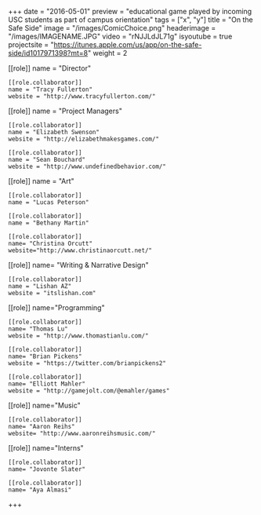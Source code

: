 +++
date = "2016-05-01"
preview = "educational game played by incoming USC students as part of campus orientation"
tags = ["x", "y"]
title = "On the Safe Side"
image = "/images/ComicChoice.png"
headerimage = "/images/IMAGENAME.JPG"
video = "rNJJLdJL71g"
isyoutube = true
projectsite = "https://itunes.apple.com/us/app/on-the-safe-side/id1017971398?mt=8"
weight = 2

[[role]]
	name = "Director"

	[[role.collaborator]]
	name = "Tracy Fullerton"
	website = "http://www.tracyfullerton.com/"

[[role]]
	name = "Project Managers"
	
	[[role.collaborator]]
	name = "Elizabeth Swenson"
	website = "http://elizabethmakesgames.com/"

	[[role.collaborator]]
	name = "Sean Bouchard"
	website = "http://www.undefinedbehavior.com/"

[[role]]
	name = "Art"

	[[role.collaborator]]
	name = "Lucas Peterson"

	[[role.collaborator]]
	name = "Bethany Martin"

	[[role.collaborator]]
	name= "Christina Orcutt"
	website="http://www.christinaorcutt.net/"

[[role]]
	name= "Writing & Narrative Design"

	[[role.collaborator]]
	name = "Lishan AZ"
	website = "itslishan.com"

[[role]]
	name="Programming"

	[[role.collaborator]]
	name= "Thomas Lu"
	website = "http://www.thomastianlu.com/"

	[[role.collaborator]]
	name= "Brian Pickens"
	website = "https://twitter.com/brianpickens2"

	[[role.collaborator]]
	name= "Elliott Mahler"
	website = "http://gamejolt.com/@emahler/games"

[[role]]
	name="Music"

	[[role.collaborator]]
	name= "Aaron Reihs"
	website= "http://www.aaronreihsmusic.com/"

[[role]]
	name="Interns"

	[[role.collaborator]]
	name= "Jovonte Slater"

	[[role.collaborator]]
	name= "Aya Almasi"

+++
